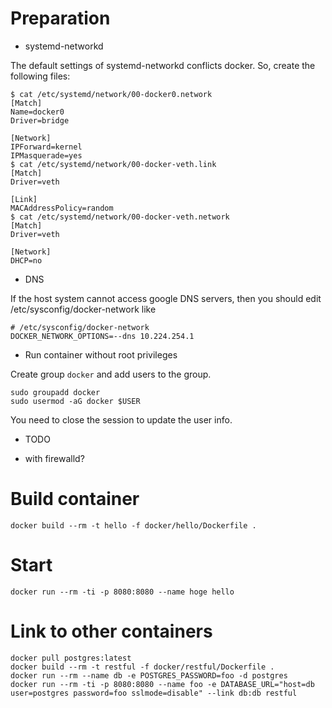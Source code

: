 # Preparation
* systemd-networkd

The default settings of systemd-networkd conflicts docker.
So, create the following files:
```
$ cat /etc/systemd/network/00-docker0.network
[Match]
Name=docker0
Driver=bridge

[Network]
IPForward=kernel
IPMasquerade=yes
$ cat /etc/systemd/network/00-docker-veth.link
[Match]
Driver=veth

[Link]
MACAddressPolicy=random
$ cat /etc/systemd/network/00-docker-veth.network
[Match]
Driver=veth

[Network]
DHCP=no
```
* DNS

If the host system cannot access google DNS servers,
then you should edit /etc/sysconfig/docker-network like
```
# /etc/sysconfig/docker-network
DOCKER_NETWORK_OPTIONS=--dns 10.224.254.1
```
* Run container without root privileges

Create group `docker` and add users to the group.
```
sudo groupadd docker
sudo usermod -aG docker $USER
```
You need to close the session to update the user info.

* TODO
- with firewalld?

# Build container
```
docker build --rm -t hello -f docker/hello/Dockerfile .
```

# Start
```
docker run --rm -ti -p 8080:8080 --name hoge hello
```

# Link to other containers
```
docker pull postgres:latest
docker build --rm -t restful -f docker/restful/Dockerfile .
docker run --rm --name db -e POSTGRES_PASSWORD=foo -d postgres
docker run --rm -ti -p 8080:8080 --name foo -e DATABASE_URL="host=db user=postgres password=foo sslmode=disable" --link db:db restful
```
